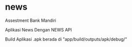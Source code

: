 # news

Assestment Bank Mandiri

Aplikasi News Dengan NEWS API

Build Aplikasi .apk berada di "app/build/outputs/apk/debug/"
